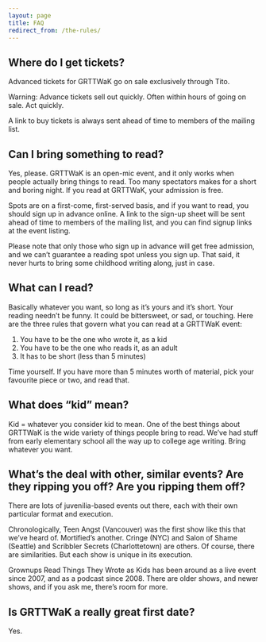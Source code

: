 ```yaml
---
layout: page
title: FAQ
redirect_from: /the-rules/
---
```


## Where do I get tickets?

Advanced tickets for GRTTWaK go on sale exclusively through Tito.

Warning: Advance tickets sell out quickly. Often within hours of going on sale. Act quickly.

A link to buy tickets is always sent ahead of time to members of the mailing list.

## Can I bring something to read?

Yes, please. GRTTWaK is an open-mic event, and it only works when people actually bring things to read. Too many spectators makes for a short and boring night. If you read at GRTTWaK, your admission is free.

Spots are on a  first-come, first-served basis, and if you want to read, you should sign up in advance online. A link to the sign-up sheet will be sent ahead of time to members of the mailing list, and you can find signup links at the event listing.

Please note that only those who sign up in advance will get free admission, and we can’t guarantee a reading spot unless you sign up. That said, it never hurts to bring some childhood writing along, just in case.

## What can I read?

Basically whatever you want, so long as it’s yours and it’s short. Your reading needn’t be funny. It could be bittersweet, or sad, or touching. Here are the three rules that govern what you can read at a GRTTWaK event:

1. You have to be the one who wrote it, as a kid
2. You have to be the one who reads it, as an adult
3. It has to be short (less than 5 minutes)

Time yourself. If you have more than 5 minutes worth of material, pick your favourite piece or two, and read that.

## What does “kid” mean?

Kid = whatever you consider kid to mean. One of the best things about GRTTWaK is the wide variety of things people bring to read. We’ve had stuff from early elementary school all the way up to college age writing. Bring whatever you want.

## What’s the deal with other, similar events? Are they ripping you off? Are you ripping them off? 

There are lots of juvenilia-based events out there, each with their own particular format and execution.

Chronologically, Teen Angst (Vancouver) was the first show like this that we’ve heard of. Mortified’s another. Cringe (NYC) and Salon of Shame (Seattle) and Scribbler Secrets (Charlottetown) are others. Of course, there are similarities. But each show is unique in its execution.

Grownups Read Things They Wrote as Kids has been around as a live event since 2007, and as a podcast since 2008. There are older shows, and newer shows, and if you ask me, there’s room for more.

## <a name="date">Is GRTTWaK a really great first date?</a>

Yes.